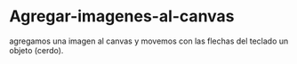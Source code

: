 # Agregar-imagenes-al-canvas
agregamos una imagen al canvas y movemos con las flechas del teclado un objeto (cerdo).
